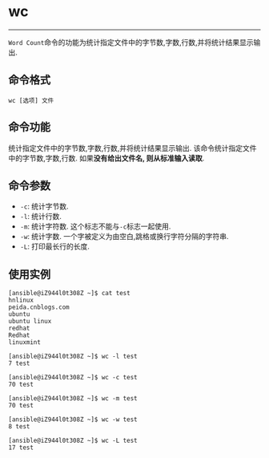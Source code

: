 # wc 

---

`Word Count`命令的功能为统计指定文件中的字节数,字数,行数,并将统计结果显示输出.

## 命令格式

`wc [选项] 文件`

## 命令功能

统计指定文件中的字节数,字数,行数,并将统计结果显示输出. 该命令统计指定文件中的字节数,字数,行数. 如果**没有给出文件名, 则从标准输入读取**.

## 命令参数

* `-c`: 统计字节数.
* `-l`: 统计行数.
* `-m`: 统计字符数. 这个标志不能与`-c`标志一起使用.
* `-w`: 统计字数. 一个字被定义为由空白,跳格或换行字符分隔的字符串.
* `-L`: 打印最长行的长度.

## 使用实例

```shell
[ansible@iZ944l0t308Z ~]$ cat test
hnlinux
peida.cnblogs.com
ubuntu
ubuntu linux
redhat
Redhat
linuxmint

[ansible@iZ944l0t308Z ~]$ wc -l test
7 test

[ansible@iZ944l0t308Z ~]$ wc -c test
70 test

[ansible@iZ944l0t308Z ~]$ wc -m test
70 test

[ansible@iZ944l0t308Z ~]$ wc -w test
8 test

[ansible@iZ944l0t308Z ~]$ wc -L test
17 test
```